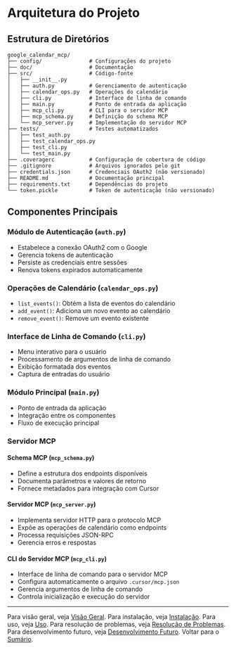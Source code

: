 # Arquitetura do Projeto

## Estrutura de Diretórios

```
google_calendar_mcp/
├── config/               # Configurações do projeto
├── doc/                  # Documentação
├── src/                  # Código-fonte
│   ├── __init__.py
│   ├── auth.py           # Gerenciamento de autenticação
│   ├── calendar_ops.py   # Operações do calendário
│   ├── cli.py            # Interface de linha de comando
│   ├── main.py           # Ponto de entrada da aplicação
│   ├── mcp_cli.py        # CLI para o servidor MCP
│   ├── mcp_schema.py     # Definição do schema MCP
│   └── mcp_server.py     # Implementação do servidor MCP
├── tests/                # Testes automatizados
│   ├── test_auth.py
│   ├── test_calendar_ops.py
│   ├── test_cli.py
│   └── test_main.py
├── .coveragerc           # Configuração de cobertura de código
├── .gitignore            # Arquivos ignorados pelo git
├── credentials.json      # Credenciais OAuth2 (não versionado)
├── README.md             # Documentação principal
├── requirements.txt      # Dependências do projeto
└── token.pickle          # Token de autenticação (não versionado)
```

## Componentes Principais

### Módulo de Autenticação (`auth.py`)

- Estabelece a conexão OAuth2 com o Google
- Gerencia tokens de autenticação
- Persiste as credenciais entre sessões
- Renova tokens expirados automaticamente

### Operações de Calendário (`calendar_ops.py`)

- `list_events()`: Obtém a lista de eventos do calendário
- `add_event()`: Adiciona um novo evento ao calendário
- `remove_event()`: Remove um evento existente

### Interface de Linha de Comando (`cli.py`)

- Menu interativo para o usuário
- Processamento de argumentos de linha de comando
- Exibição formatada dos eventos
- Captura de entradas do usuário

### Módulo Principal (`main.py`)

- Ponto de entrada da aplicação
- Integração entre os componentes
- Fluxo de execução principal

### Servidor MCP

#### Schema MCP (`mcp_schema.py`)
- Define a estrutura dos endpoints disponíveis
- Documenta parâmetros e valores de retorno
- Fornece metadados para integração com Cursor

#### Servidor MCP (`mcp_server.py`)
- Implementa servidor HTTP para o protocolo MCP
- Expõe as operações de calendário como endpoints
- Processa requisições JSON-RPC
- Gerencia erros e respostas

#### CLI do Servidor MCP (`mcp_cli.py`)
- Interface de linha de comando para o servidor MCP
- Configura automaticamente o arquivo `.cursor/mcp.json`
- Gerencia argumentos de linha de comando
- Controla inicialização e execução do servidor

---
Para visão geral, veja [Visão Geral](overview.md).
Para instalação, veja [Instalação](installation.md).
Para uso, veja [Uso](usage.md).
Para resolução de problemas, veja [Resolução de Problemas](troubleshooting.md).
Para desenvolvimento futuro, veja [Desenvolvimento Futuro](future.md).
Voltar para o [Sumário](README.md). 